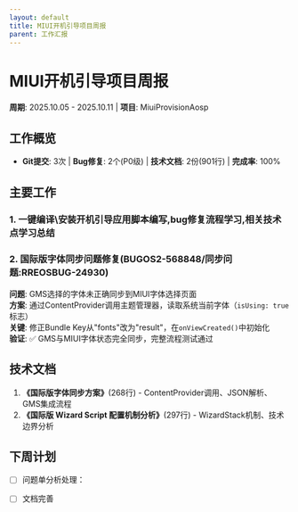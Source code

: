 ```yaml
---
layout: default
title: MIUI开机引导项目周报
parent: 工作汇报
---
```




# MIUI开机引导项目周报
**周期**: 2025.10.05 - 2025.10.11 | **项目**: MiuiProvisionAosp 

##  工作概览
- **Git提交**: 3次 | **Bug修复**: 2个(P0级) | **技术文档**: 2份(901行) | **完成率**: 100%

##  主要工作

### 1. 一键编译\安装开机引导应用脚本编写,bug修复流程学习,相关技术点学习总结

### 2. 国际版字体同步问题修复(BUGOS2-568848/同步问题:RREOSBUG-24930)
**问题**: GMS选择的字体未正确同步到MIUI字体选择页面  
**方案**: 通过ContentProvider调用主题管理器，读取系统当前字体（`isUsing: true`标志）  
**关键**: 修正Bundle Key从"fonts"改为"result"，在`onViewCreated()`中初始化  
**验证**: ✅ GMS与MIUI字体状态完全同步，完整流程测试通过

##  技术文档
1. **《国际版字体同步方案》**(268行) - ContentProvider调用、JSON解析、GMS集成流程
2. **《国际版 Wizard Script 配置机制分析》**(297行) - WizardStack机制、技术边界分析

## 下周计划
- [ ] 问题单分析处理：
- [ ] 文档完善


